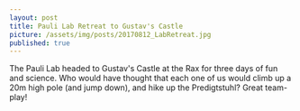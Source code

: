 ```yaml
---
layout: post
title: Pauli Lab Retreat to Gustav's Castle
picture: /assets/img/posts/20170812_LabRetreat.jpg
published: true
---
```


The Pauli Lab headed to Gustav's Castle at the Rax for three days of fun and science. 
Who would have thought that each one of us would climb up a 20m high pole (and jump down), and hike up the Predigtstuhl? 
Great team-play!

